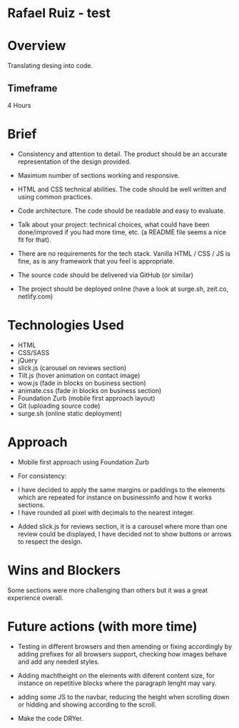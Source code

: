 # **Rafael Ruiz - test**

# Overview

Translating desing into code.

## Timeframe

4 Hours

# Brief

* Consistency and attention to detail. The product should be an accurate representation of the design provided.

* Maximum number of sections working and responsive.

* HTML and CSS technical abilities. The code should be well written and using common practices.
 
* Code architecture. The code should be readable and easy to evaluate.

* Talk about your project: technical choices, what could have been done/improved if you had more time, etc. (a README file seems a nice fit for that).

* There are no requirements for the tech stack. Vanilla HTML / CSS / JS is fine, as is any framework that you feel is appropriate.

* The source code should be delivered via GitHub (or similar)

* The project should be deployed online (have a look at surge.sh, zeit.co, netlify.com)


# Technologies Used

* HTML
* CSS/SASS 
* jQuery
* slick.js (carousel on reviews section)
* Tilt.js (hover animation on contact image)
* wow.js (fade in blocks on business section)
* animate.css (fade in blocks on business section)
* Foundation Zurb (mobile first approach layout)
* Git (uploading source code)
* surge.sh (online static deployment)


# Approach

* Mobile first approach using Foundation Zurb

* For consistency:
- I have decided to apply the same margins or paddings to the elements which are repeated for instance on businessinfo and how it works sections.
- I have rounded all pixel with decimals to the nearest integer.

* Added slick.js for reviews section, it is a carousel where more than one review could be displayed, I have decided not to show buttons or arrows to respect the design.




# Wins and Blockers

Some sections were more challenging than others but it was a great experience overall.

# Future actions (with more time)

* Testing in different browsers and then amending or fixing accordingly by adding prefixes for all browsers support, checking how images behave and add any needed styles.

* Adding machtheight on the elements with diferent content size, for instance on repetitive blocks where the paragraph lenght may vary.

* adding some JS to the navbar, reducing the height when scrolling down or hidding and showing according to the scroll.

* Make the code DRYer.



